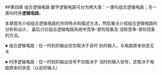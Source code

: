 ##第四章 组合逻辑电路 
数字逻辑电路可分为两大类：一类叫组合逻辑电路；另一类叫时序**逻辑电路**。<p>
本章首先介绍组合逻辑电路的共同特点和描述方法，然后重点介绍组合逻辑电路的分析和设计， 最后讨论组合逻辑电路系统中竞争-冒险现象及 消除竞争-冒险现象的方法。<p>
&clubs;  组合逻辑电路：任一时刻的输出仅仅取决于该时 刻的输入，与电路原来状态无关<p>
&clubs;  时序逻辑电路：任一时刻的输出信号不仅取决于 当时的输入信号，还取决于电路原来的状态（以前的输入） 
